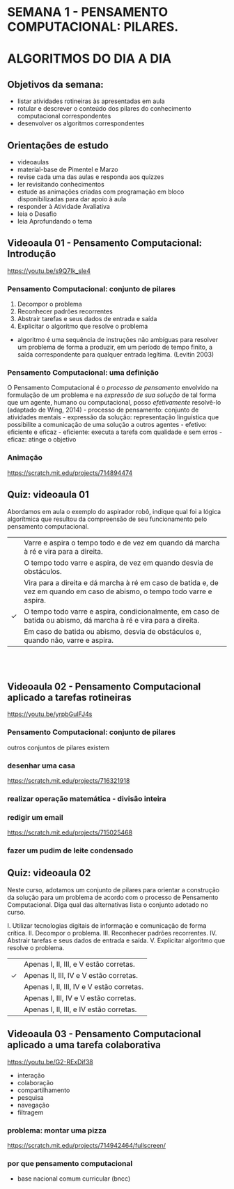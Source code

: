 # SEMANA 1 - PENSAMENTO COMPUTACIONAL: PILARES. 
# ALGORITMOS DO DIA A DIA

## Objetivos da semana:
- listar atividades rotineiras às apresentadas em aula
- rotular e descrever o conteúdo dos pilares do conhecimento computacional correspondentes
- desenvolver os algoritmos correspondentes

## Orientações de estudo
- videoaulas
- material-base de Pimentel e Marzo
- revise cada uma das aulas e responda aos quizzes
- ler revisitando conhecimentos
- estude as animações criadas com programação em bloco disponibilizadas para dar apoio à aula
- responder à Atividade Avaliativa
- leia o Desafio
- leia Aprofundando o tema

## Videoaula 01 - Pensamento Computacional: Introdução
https://youtu.be/s9Q7Ik_sle4

### Pensamento Computacional: conjunto de pilares
1. Decompor o problema
2. Reconhecer padrões recorrentes
3. Abstrair tarefas e seus dados de entrada e saída
4. Explicitar o algoritmo que resolve o problema
- algoritmo é uma sequência de instruções não ambíguas para resolver um problema de forma a produzir, em um período de tempo finito, a saída correspondente para qualquer entrada legítima. (Levitin 2003)

### Pensamento Computacional: uma definição
O Pensamento Computacional é o *processo de pensamento* envolvido na formulação de um problema e na *expressão de sua solução* de tal forma que um agente, humano ou computacional, posso *efetivamente* resolvê-lo (adaptado de Wing, 2014)
    - processo de pensamento: conjunto de atividades mentais
    - expressão da solução: representação linguística que possibilite a comunicação de uma solução a outros agentes
    - efetivo: eficiente e eficaz
        - eficiente: executa a tarefa com qualidade e sem erros
        - eficaz: atinge o objetivo

### Animação
https://scratch.mit.edu/projects/714894474
<br>


## Quiz: videoaula 01
Abordamos em aula o exemplo do aspirador robô, indique qual foi a lógica algorítmica que resultou da compreensão de seu funcionamento pelo pensamento computacional. 

|   |    |
|:---|:---|
|  | Varre e aspira o tempo todo e de vez em quando dá marcha à ré e vira para a direita. |
|  | O tempo todo varre e aspira, de vez em quando desvia de obstáculos. |
|  | Vira para a direita e dá marcha à ré em caso de batida e, de vez em quando em caso de abismo, o tempo todo varre e aspira. |
| &check; | O tempo todo varre e aspira, condicionalmente, em caso de batida ou abismo, dá marcha à ré e vira para a direita. |
|  | Em caso de batida ou abismo, desvia de obstáculos e, quando não, varre e aspira. |

<br><br>


## Videoaula 02 - Pensamento Computacional aplicado a tarefas rotineiras
https://youtu.be/yrpbGulFJ4s

### Pensamento Computacional: conjunto de pilares
outros conjuntos de pilares existem

### desenhar uma casa
https://scratch.mit.edu/projects/716321918

### realizar operação matemática - divisão inteira

### redigir um email
https://scratch.mit.edu/projects/715025468

### fazer um pudim de leite condensado

## Quiz: videoaula 02
Neste curso, adotamos um conjunto de pilares para orientar a construção da solução para um problema de acordo com o processo de Pensamento Computacional. Diga qual das alternativas lista o conjunto adotado no curso. 

I. Utilizar tecnologias digitais de informação e comunicação de forma crítica. 
II. Decompor o problema.
III. Reconhecer padrões recorrentes.
IV. Abstrair tarefas e seus dados de entrada e saída.
V. Explicitar algoritmo que resolve o problema.

|   |    |
|:---|:---|
|  | Apenas I, II, III, e V estão corretas. |
| &check; | Apenas II, III, IV e V estão corretas. |
|  | Apenas I, II, III, IV e V estão corretas. |
|  | Apenas I, III, IV e V estão corretas. |
|  | Apenas I, II, III, e IV estão corretas. |


## Videoaula 03 - Pensamento Computacional aplicado a uma tarefa colaborativa
https://youtu.be/G2-RExDif38

- interação
- colaboração
- compartilhamento
- pesquisa
- navegação
- filtragem

### problema: montar uma pizza
https://scratch.mit.edu/projects/714942464/fullscreen/

### por que pensamento computacional
- base nacional comum curricular (bncc)

